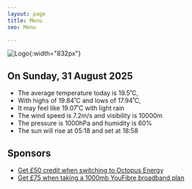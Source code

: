 ```yaml
---
layout: page
title: Menu
seo: Menu

---
```


![Logo](/images/logo.jpg){:width="832px"}

<!-- weather_marker starts -->
## On Sunday, 31 August 2025

- The average temperature today is 19.5˚C,
- With highs of 19.84˚C and lows of 17.94˚C,
- It may feel like 19.07˚C with light rain
- The wind speed is 7.2m/s and visibility is 10000m
- The pressure is 1000hPa and humidity is 60%
- The sun will rise at 05:18 and set at 18:58

<!-- weather_marker ends -->

## Sponsors

- [Get £50 credit when switching to Octopus Energy](https://bit.ly/3oD1nnS)
- [Get £75 when taking a 1000mb YouFibre broadband plan](https://aklam.io/91zWhU?)
